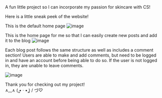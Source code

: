 A fun little project so I can incorporate my passion for skincare with CS!

Here is a little sneak peek of the website!

This is the default home page
![image](https://github.com/TrammyDo/SkincareBlog/assets/101090414/e06b07f8-00de-4d70-adeb-9b8f4896fa9b)

This is the home page for me so that I can easily create new posts and add it to the blog
![image](https://github.com/TrammyDo/SkincareBlog/assets/101090414/0c41d745-9ab5-4627-86b8-6eff84850be2)

Each blog post follows the same structure as well as includes a comment section! Users are able to make and add comments, but need to be logged in and have an account before being able to do so.
If the user is not logged in, they are unable to leave comments.

![image](https://github.com/TrammyDo/SkincareBlog/assets/101090414/685253dc-780e-4a14-ae1c-0e6bec3126b0)

Thank you for checking out my project!   
  ∧,,,∧
(  ̳• · • ̳)
/    づ♡

